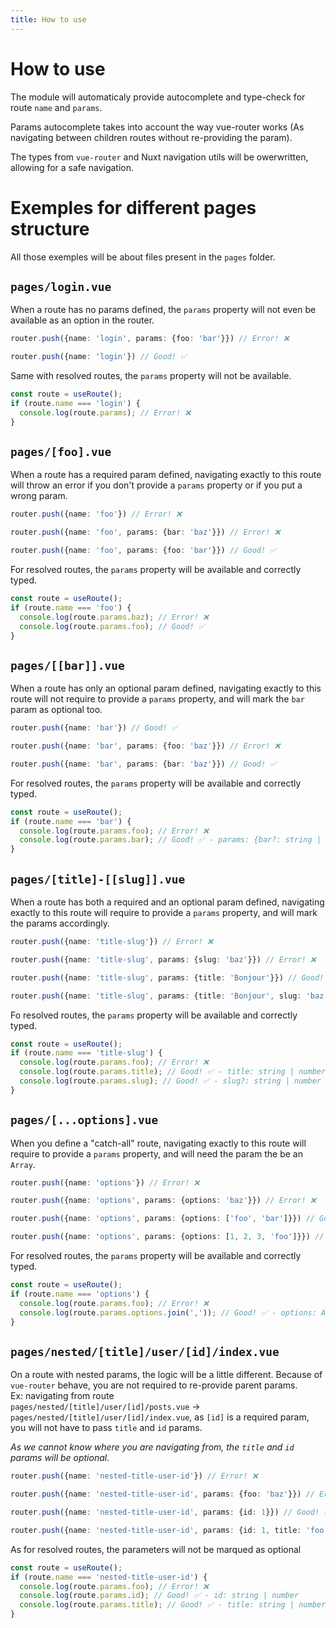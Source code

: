 ```yaml
---
title: How to use
---
```


# How to use

The module will automaticaly provide autocomplete and type-check for route `name` and `params`.

Params autocomplete takes into account the way vue-router works (As navigating between children routes without re-providing the param).

The types from `vue-router` and Nuxt navigation utils will be owerwritten, allowing for a safe navigation.

# Exemples for different pages structure

All those exemples will be about files present in the `pages` folder.


## `pages/login.vue`

When a route has no params defined, the `params` property will not even be available as an option in the router.

```ts
router.push({name: 'login', params: {foo: 'bar'}}) // Error! ❌

router.push({name: 'login'}) // Good! ✅
```

Same with resolved routes, the `params` property will not be available.

```ts
const route = useRoute();
if (route.name === 'login') {
  console.log(route.params); // Error! ❌
}
```

## `pages/[foo].vue`

When a route has a required param defined, navigating exactly to this route will throw an error if you don't provide a `params` property or if you put a wrong param.

```ts
router.push({name: 'foo'}) // Error! ❌

router.push({name: 'foo', params: {bar: 'baz'}}) // Error! ❌

router.push({name: 'foo', params: {foo: 'bar'}}) // Good! ✅
```

For resolved routes, the `params` property will be available and correctly typed.

```ts
const route = useRoute();
if (route.name === 'foo') {
  console.log(route.params.baz); // Error! ❌
  console.log(route.params.foo); // Good! ✅
}
```

## `pages/[[bar]].vue`

When a route has only an optional param defined, navigating exactly to this route will not require to provide a `params` property, and will mark the `bar` param as optional too.
```ts
router.push({name: 'bar'}) // Good! ✅

router.push({name: 'bar', params: {foo: 'baz'}}) // Error! ❌

router.push({name: 'bar', params: {bar: 'baz'}}) // Good! ✅
```

For resolved routes, the `params` property will be available and correctly typed.

```ts
const route = useRoute();
if (route.name === 'bar') {
  console.log(route.params.foo); // Error! ❌
  console.log(route.params.bar); // Good! ✅ - params: {bar?: string | number}
}
```


## `pages/[title]-[[slug]].vue`

When a route has both a required and an optional param defined, navigating exactly to this route will require to provide a `params` property, and will mark the params accordingly.
```ts
router.push({name: 'title-slug'}) // Error! ❌

router.push({name: 'title-slug', params: {slug: 'baz'}}) // Error! ❌

router.push({name: 'title-slug', params: {title: 'Bonjour'}}) // Good! ✅

router.push({name: 'title-slug', params: {title: 'Bonjour', slug: 'baz'}}) // Good! ✅
```

Fo resolved routes, the `params` property will be available and correctly typed.

```ts
const route = useRoute();
if (route.name === 'title-slug') {
  console.log(route.params.foo); // Error! ❌
  console.log(route.params.title); // Good! ✅ - title: string | number
  console.log(route.params.slug); // Good! ✅ - slug?: string | number | undefined
}
```

## `pages/[...options].vue`

When you define a "catch-all" route, navigating exactly to this route will require to provide a `params` property, and will need the param the be an `Array`.
```ts
router.push({name: 'options'}) // Error! ❌

router.push({name: 'options', params: {options: 'baz'}}) // Error! ❌

router.push({name: 'options', params: {options: ['foo', 'bar']}}) // Good! ✅

router.push({name: 'options', params: {options: [1, 2, 3, 'foo']}}) // Good! ✅
```

For resolved routes, the `params` property will be available and correctly typed.

```ts
const route = useRoute();
if (route.name === 'options') {
  console.log(route.params.foo); // Error! ❌
  console.log(route.params.options.join(',')); // Good! ✅ - options: Array<string | number>
}
```

## `pages/nested/[title]/user/[id]/index.vue`

On a route with nested params, the logic will be a little different.
Because of `vue-router` behave, you are not required to re-provide parent params.  
Ex: navigating from route   
`pages/nested/[title]/user/[id]/posts.vue` -> `pages/nested/[title]/user/[id]/index.vue`, as `[id]` is a required param, you will not have to pass `title` and `id` params.  

_As we cannot know where you are navigating from, the `title` and `id` params will be optional._

```ts
router.push({name: 'nested-title-user-id'}) // Error! ❌

router.push({name: 'nested-title-user-id', params: {foo: 'baz'}}) // Error! ❌

router.push({name: 'nested-title-user-id', params: {id: 1}}) // Good! ✅

router.push({name: 'nested-title-user-id', params: {id: 1, title: 'foo'}}) // Good! ✅
```

As for resolved routes, the parameters will not be marqued as optional

```ts
const route = useRoute();
if (route.name === 'nested-title-user-id') {
  console.log(route.params.foo); // Error! ❌
  console.log(route.params.id); // Good! ✅ - id: string | number
  console.log(route.params.title); // Good! ✅ - title: string | number
}
```